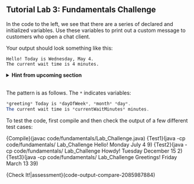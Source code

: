 ## Tutorial Lab 3: Fundamentals Challenge

In the code to the left, we see that there are a series of declared and initialized variables. Use these variables to print out a custom message to customers who open a chat client.

Your output should look something like this:
```
Hello! Today is Wednesday, May 4.
The current wait time is 4 minutes.
```

<details><summary><b>Hint from upcoming section</b></summary>In the <code>operators</code> unit you will learn about String concatenation. For now, all you need to know is you can connect or merge Strings using the <code>+</code>. For example, <code>System.out.println("Hello, " + name + "!");</code> where name is a variable.</details><br>

The pattern is as follows. The `*` indicates variables:
```java
*greeting* Today is *dayOfWeek*, *month* *day*.
The current wait time is *currentWaitMinutes* minutes.
```

To test the code, first compile and then check the output of a few different test cases:

{Compile}(javac code/fundamentals/Lab_Challenge.java)
{Test1}(java -cp code/fundamentals/ Lab_Challenge Hello! Monday July 4 9)
{Test2}(java -cp code/fundamentals/ Lab_Challenge Howdy! Tuesday December 15 2)
{Test3}(java -cp code/fundamentals/ Lab_Challenge Greetings! Friday March 13 39)

{Check It!|assessment}(code-output-compare-2085987884)
